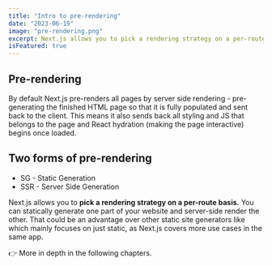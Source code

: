 ```yaml
---
title: "Intro to pre-rendering"
date: "2023-06-19"
image: "pre-rendering.png"
excerpt: Next.js allows you to pick a rendering strategy on a per-route basis and there are two main types of pre-rendering.
isFeatured: true
---
```


## Pre-rendering

By default Next.js pre-renders all pages by server side rendering - pre-generating the finished HTML page so that it is fully populated and sent back to the client. This means it also sends back all styling and JS that belongs to the page and React hydration (making the page interactive) begins once loaded.

## Two forms of pre-rendering

- SG - Static Generation
- SSR - Server Side Generation

Next.js allows you to **pick a rendering strategy on a per-route basis.** You can statically generate one part of your website and server-side render the other. That could be an advantage over other static site generators like which mainly focuses on just static, as Next.js covers more use cases in the same app.

👉 More in depth in the following chapters.
